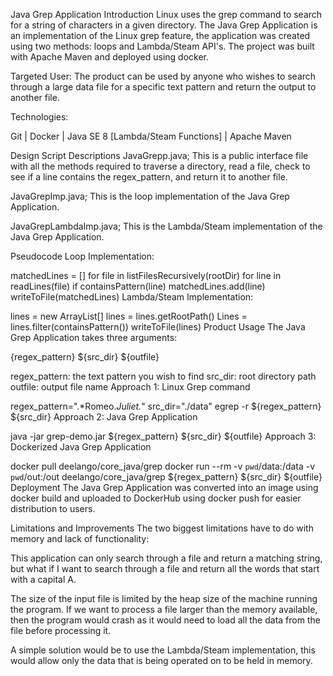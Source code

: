 Java Grep Application
Introduction
Linux uses the grep command to search for a string of characters in a given directory. The Java Grep Application is an implementation of the Linux grep feature, the application was created using two methods: loops and Lambda/Steam API's. The project was built with Apache Maven and deployed using docker.

Targeted User: The product can be used by anyone who wishes to search through a large data file for a specific text pattern and return the output to another file.

Technologies:

Git | Docker | Java SE 8 [Lambda/Steam Functions] | Apache Maven

Design
Script Descriptions
JavaGrepp.java; This is a public interface file with all the methods required to traverse a directory, read a file, check to see if a line contains the regex_pattern, and return it to another file.

JavaGrepImp.java; This is the loop implementation of the Java Grep Application.

JavaGrepLambdaImp.java; This is the Lambda/Steam implementation of the Java Grep Application.

Pseudocode
Loop Implementation:

matchedLines = []
for file in listFilesRecursively(rootDir)
for line in readLines(file)
if containsPattern(line)
matchedLines.add(line)
writeToFile(matchedLines)
Lambda/Steam Implementation:

lines = new ArrayList[]
lines = lines.getRootPath()
Lines = lines.filter(containsPattern())
writeToFile(lines)
Product Usage
The Java Grep Application takes three arguments:

{regex_pattern} ${src_dir} ${outfile}

regex_pattern: the text pattern you wish to find
src_dir: root directory path
outfile: output file name
Approach 1: Linux Grep command

regex_pattern=".*Romeo.*Juliet.*"
src_dir="./data"
egrep -r ${regex_pattern} ${src_dir}
Approach 2: Java Grep Application

java -jar grep-demo.jar ${regex_pattern} ${src_dir} ${outfile}
Approach 3: Dockerized Java Grep Application

docker pull deelango/core_java/grep
docker run --rm -v `pwd`/data:/data -v `pwd`/out:/out deelango/core_java/grep ${regex_pattern} ${src_dir} ${outfile}
Deployment
The Java Grep Application was converted into an image using docker build and uploaded to DockerHub using docker push for easier distribution to users.

Limitations and Improvements
The two biggest limitations have to do with memory and lack of functionality:

This application can only search through a file and return a matching string, but what if I want to search through a file and return all the words that start with a capital A.

The size of the input file is limited by the heap size of the machine running the program. If we want to process a file larger than the memory available, then the program would crash as it would need to load all the data from the file before processing it.

A simple solution would be to use the Lambda/Steam implementation, this would allow only the data that is being operated on to be held in memory.